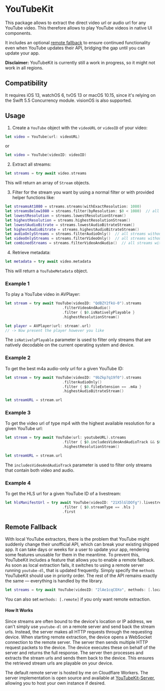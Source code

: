 # YouTubeKit

This package allows to extract the direct video url or audio url for any YouTube video. This therefore allows to play YouTube videos in native UI components. 

It includes an optional [remote fallback](#remote-fallback) to ensure continued functionality even when YouTube updates their API, bridging the gap until you can update your app.

**Disclaimer:** YouTubeKit is currently still a work in progress, so it might not work in all regions.

## Compatibility
It requires iOS 13, watchOS 6, tvOS 13 or macOS 10.15, since it's relying on the Swift 5.5 Concurrency module. visionOS is also supported.


## Usage

1. Create a `YouTube` object with the `videoURL` or `videoID` of your video:
```swift
let video = YouTube(url: videoURL)
```
or
```swift
let video = YouTube(videoID: videoID)
```


2. Extract all streams:
```swift
let streams = try await video.streams
```
This will return an array of `Stream` objects.


3. Filter for the stream you want by using a normal filter or with provided helper functions like:
```swift
let streamsAt1080 = streams.streams(withExactResolution: 1080)
let streamsBelow1080 = streams.filter(byResolution: $0 < 1080)  // all streams with resolution lower than 1080p
let lowestResolution = streams.lowestResolutionStream()
let highestResolution = streams.highestResolutionStream()
let lowestAudioBitrate = streams.lowestAudioBitrateStream()
let highestAudioBitrate = streams.highestAudioBitrateStream()
let audioOnlyStreams = streams.filterAudioOnly()  // all streams without video track
let videoOnlyStreams = streams.filterVideoOnly()  // all streams without audio track
let combinedStreams = streams.filterVideoAndAudio()  // all streams with both video and audio track
```

4. Retrieve metadata:
```swift
let metadata = try await video.metadata
```
This will return a `YouTubeMetadata` object.



### Example 1
To play a YouTube video in AVPlayer:
```swift
let stream = try await YouTube(videoID: "QdBZY2fkU-0").streams
                          .filterVideoAndAudio()
                          .filter { $0.isNativelyPlayable }
                          .highestResolutionStream()

let player = AVPlayer(url: stream!.url)
// -> Now present the player however you like
```
The `isNativelyPlayable` parameter is used to filter only streams that are natively decodable on the current operating system and device.


### Example 2
To get the best m4a audio-only url for a given YouTube ID:
```swift
let stream = try await YouTube(videoID: "9bZkp7q19f0").streams
                          .filterAudioOnly()
                          .filter { $0.fileExtension == .m4a }
                          .highestAudioBitrateStream()

let streamURL = stream.url
```


### Example 3
To get the video url of type mp4 with the highest available resolution for a given YouTube url:
```swift
let stream = try await YouTube(url: youtubeURL).streams
                          .filter { $0.includesVideoAndAudioTrack && $0.fileExtension == .mp4 }
                          .highestResolutionStream()

let streamURL = stream.url
```
The `includesVideoAndAudioTrack` parameter is used to filter only streams that contain both video and audio.


### Example 4
To get the HLS url for a given YouTube ID of a livestream:
```swift
let hlsManifestUrl = try await YouTube(videoID: "21X5lGlDOfg").livestreams
                          .filter { $0.streamType == .hls }
                          .first
```


## Remote Fallback
With local YouTube extractors, there is the problem that YouTube might suddenly change their unofficial API, which can break your existing shipped app. It can take days or weeks for a user to update your app, rendering some features unusable for them in the meantime. To prevent this, YouTubeKit includes a feature that allows you to enable a remote fallback. As soon as local extraction fails, it switches to using a remote server running `youtube-dl`, that is updated frequently.
Simply specify the `methods` YouTubeKit should use in priority order. The rest of the API remains exactly the same — everything is handled by the library.
```swift
let streams = try await YouTube(videoID: "2lAe1cqCOXo", methods: [.local, .remote]).streams
```
You can also set `methods: [.remote]` if you only want remote extraction.

#### How It Works
Since streams are often bound to the device's location or IP address, we can't simply use `youtube-dl` on a remote server and send back the stream urls. Instead, the server makes all HTTP requests through the requesting device. When starting remote extraction, the device opens a WebSocket connection to the remote server. The server then sends multiple HTTP request packets to the device. The device executes these on behalf of the server and returns the full response. The server then processes and extracts the stream urls and sends them back to the device. This ensures the retrieved stream urls are playable on your device.

The default remote server is hosted by me on Cloudflare Workers. The server implementation is open source and available at [YouTubeKit-Server](https://github.com/alexeichhorn/YouTubeKit-Server/tree/cloudflare-worker), allowing you to host your own instance if desired.


